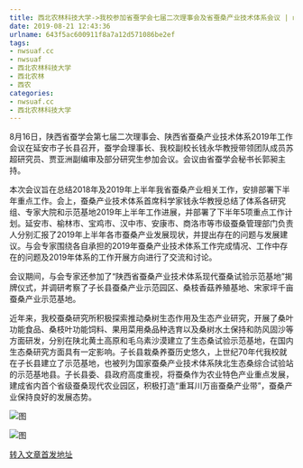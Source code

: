 ```yaml
---
title: 西北农林科技大学->我校参加省蚕学会七届二次理事会及省蚕桑产业技术体系会议 | nwsuaf.cc
date: 2019-08-21 12:43:36
urlname: 643f5ac600911f8a7a12d571086be2ef
tags: 
- nwsuaf.cc
- nwsuaf
- 西北农林科技大学
- 西北农林
- 西农
categories:
- nwsuaf.cc
- 西北农林科技大学
---
```



8月16日，陕西省蚕学会第七届二次理事会、陕西省蚕桑产业技术体系2019年工作会议在延安市子长县召开，蚕学会理事长、我校副校长钱永华教授带领团队成员苏超研究员、贾亚洲副编审及部分研究生参加会议。会议由省蚕学会秘书长郭昶主持。

本次会议旨在总结2018年及2019年上半年我省蚕桑产业相关工作，安排部署下半年重点工作。会上，蚕桑产业技术体系首席科学家钱永华教授总结了体系各研究组、专家大院和示范基地2019年上半年工作进展，并部署了下半年5项重点工作计划。延安市、榆林市、宝鸡市、汉中市、安康市、商洛市等市级蚕桑管理部门负责人分别汇报了2019年上半年各市蚕桑产业发展现状，并提出存在的问题与发展建议。与会专家围绕各自承担的2019年蚕桑产业技术体系工作完成情况、工作中存在的问题及2019年体系的工作开展方向进行了交流和讨论。

会议期间，与会专家还参加了“陕西省蚕桑产业技术体系现代蚕桑试验示范基地”揭牌仪式，并调研考察了子长县蚕桑产业示范园区、桑枝香菇养殖基地、宋家坪千亩蚕桑产业示范基地。

近年来，我校蚕桑研究所积极探索推动桑树生态作用及生态产业研究，开展了桑叶功能食品、桑枝叶功能饲料、果用菜用桑品种选育以及桑树水土保持和防风固沙等方面研发，分别在陕北黄土高原和毛乌素沙漠建立了生态桑试验示范基地，在国内生态桑研究方面具有一定影响。子长县栽桑养蚕历史悠久，上世纪70年代我校就在子长县建立了示范基地，也被列为国家蚕桑产业技术体系陕北生态桑综合试验站的示范基地县。子长县委、县政府高度重视，将蚕桑作为农业特色产业重点发展，建成省内首个省级蚕桑现代农业园区，积极打造“重耳川万亩蚕桑产业带”，蚕桑产业保持良好的发展态势。



![图](https://news.nwsuaf.edu.cn/images/content/2019-08/20190821110617520399.jpg)

![图](https://news.nwsuaf.edu.cn/images/content/2019-08/20190821110509639119.jpg)

[转入文章首发地址](https://news.nwsuaf.edu.cn/xnxw/91380.htm)